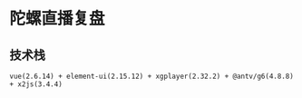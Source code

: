 # 陀螺直播复盘

## 技术栈
```
vue(2.6.14) + element-ui(2.15.12) + xgplayer(2.32.2) + @antv/g6(4.8.8) + x2js(3.4.4)
```


